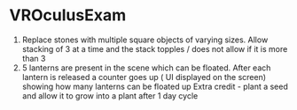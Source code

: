 # VROculusExam

1. Replace stones with multiple square objects of varying sizes. Allow stacking of 3 at a time and the stack topples / does not allow  if it is more than 3 
2. 5 lanterns are present in the scene which can be floated. After each lantern is released a counter goes up ( UI displayed on the screen) showing how many lanterns can be floated up
Extra credit - plant a seed and allow it to grow into a plant after 1 day cycle
